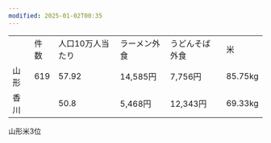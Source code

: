 ```yaml
---
modified: 2025-01-02T00:35
---
```

  

|   |   |   |   |   |   |
|---|---|---|---|---|---|
||件数|人口10万人当たり|ラーメン外食|うどんそば外食|米|
|山形|619|57.92|14,585円|7,756円|85.75kg|
|香川||50.8|5,468円|12,343円|69.33kg|

  

山形米3位
